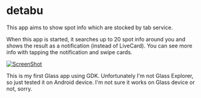 detabu
======

This app aims to show spot info which are stocked by tab service.

When this app is started, it searches up to 20 spot info around you and shows the result as a notification (instead of LiveCard).
You can see more info with tapping the notification and swipe cards.


[![ScreenShot](https://lh3.googleusercontent.com/-62AfsUuFZdA/Uqego9V_lyI/AAAAAAAApDs/xFXXfOZ11pQ/w640-h390-no/detatu-demo.png)](https://www.youtube.com/watch?v=7F4FlqCmr4g)

This is my first Glass app using GDK. Unfortunately I'm not Glass Explorer, so just tested it on Android device. I'm not sure it works on Glass device or not, sorry.
